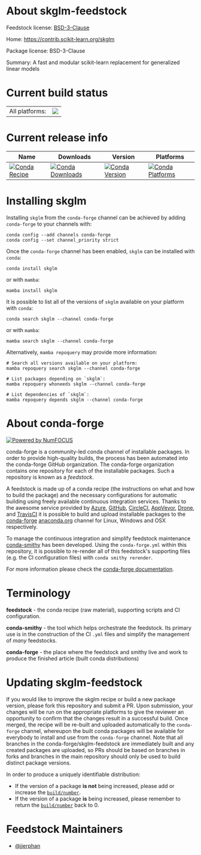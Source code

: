 About skglm-feedstock
=====================

Feedstock license: [BSD-3-Clause](https://github.com/conda-forge/skglm-feedstock/blob/main/LICENSE.txt)

Home: https://contrib.scikit-learn.org/skglm

Package license: BSD-3-Clause

Summary: A fast and modular scikit-learn replacement for generalized linear models

Current build status
====================


<table><tr><td>All platforms:</td>
    <td>
      <a href="https://dev.azure.com/conda-forge/feedstock-builds/_build/latest?definitionId=21005&branchName=main">
        <img src="https://dev.azure.com/conda-forge/feedstock-builds/_apis/build/status/skglm-feedstock?branchName=main">
      </a>
    </td>
  </tr>
</table>

Current release info
====================

| Name | Downloads | Version | Platforms |
| --- | --- | --- | --- |
| [![Conda Recipe](https://img.shields.io/badge/recipe-skglm-green.svg)](https://anaconda.org/conda-forge/skglm) | [![Conda Downloads](https://img.shields.io/conda/dn/conda-forge/skglm.svg)](https://anaconda.org/conda-forge/skglm) | [![Conda Version](https://img.shields.io/conda/vn/conda-forge/skglm.svg)](https://anaconda.org/conda-forge/skglm) | [![Conda Platforms](https://img.shields.io/conda/pn/conda-forge/skglm.svg)](https://anaconda.org/conda-forge/skglm) |

Installing skglm
================

Installing `skglm` from the `conda-forge` channel can be achieved by adding `conda-forge` to your channels with:

```
conda config --add channels conda-forge
conda config --set channel_priority strict
```

Once the `conda-forge` channel has been enabled, `skglm` can be installed with `conda`:

```
conda install skglm
```

or with `mamba`:

```
mamba install skglm
```

It is possible to list all of the versions of `skglm` available on your platform with `conda`:

```
conda search skglm --channel conda-forge
```

or with `mamba`:

```
mamba search skglm --channel conda-forge
```

Alternatively, `mamba repoquery` may provide more information:

```
# Search all versions available on your platform:
mamba repoquery search skglm --channel conda-forge

# List packages depending on `skglm`:
mamba repoquery whoneeds skglm --channel conda-forge

# List dependencies of `skglm`:
mamba repoquery depends skglm --channel conda-forge
```


About conda-forge
=================

[![Powered by
NumFOCUS](https://img.shields.io/badge/powered%20by-NumFOCUS-orange.svg?style=flat&colorA=E1523D&colorB=007D8A)](https://numfocus.org)

conda-forge is a community-led conda channel of installable packages.
In order to provide high-quality builds, the process has been automated into the
conda-forge GitHub organization. The conda-forge organization contains one repository
for each of the installable packages. Such a repository is known as a *feedstock*.

A feedstock is made up of a conda recipe (the instructions on what and how to build
the package) and the necessary configurations for automatic building using freely
available continuous integration services. Thanks to the awesome service provided by
[Azure](https://azure.microsoft.com/en-us/services/devops/), [GitHub](https://github.com/),
[CircleCI](https://circleci.com/), [AppVeyor](https://www.appveyor.com/),
[Drone](https://cloud.drone.io/welcome), and [TravisCI](https://travis-ci.com/)
it is possible to build and upload installable packages to the
[conda-forge](https://anaconda.org/conda-forge) [anaconda.org](https://anaconda.org/)
channel for Linux, Windows and OSX respectively.

To manage the continuous integration and simplify feedstock maintenance
[conda-smithy](https://github.com/conda-forge/conda-smithy) has been developed.
Using the ``conda-forge.yml`` within this repository, it is possible to re-render all of
this feedstock's supporting files (e.g. the CI configuration files) with ``conda smithy rerender``.

For more information please check the [conda-forge documentation](https://conda-forge.org/docs/).

Terminology
===========

**feedstock** - the conda recipe (raw material), supporting scripts and CI configuration.

**conda-smithy** - the tool which helps orchestrate the feedstock.
                   Its primary use is in the construction of the CI ``.yml`` files
                   and simplify the management of *many* feedstocks.

**conda-forge** - the place where the feedstock and smithy live and work to
                  produce the finished article (built conda distributions)


Updating skglm-feedstock
========================

If you would like to improve the skglm recipe or build a new
package version, please fork this repository and submit a PR. Upon submission,
your changes will be run on the appropriate platforms to give the reviewer an
opportunity to confirm that the changes result in a successful build. Once
merged, the recipe will be re-built and uploaded automatically to the
`conda-forge` channel, whereupon the built conda packages will be available for
everybody to install and use from the `conda-forge` channel.
Note that all branches in the conda-forge/skglm-feedstock are
immediately built and any created packages are uploaded, so PRs should be based
on branches in forks and branches in the main repository should only be used to
build distinct package versions.

In order to produce a uniquely identifiable distribution:
 * If the version of a package **is not** being increased, please add or increase
   the [``build/number``](https://docs.conda.io/projects/conda-build/en/latest/resources/define-metadata.html#build-number-and-string).
 * If the version of a package **is** being increased, please remember to return
   the [``build/number``](https://docs.conda.io/projects/conda-build/en/latest/resources/define-metadata.html#build-number-and-string)
   back to 0.

Feedstock Maintainers
=====================

* [@jjerphan](https://github.com/jjerphan/)

